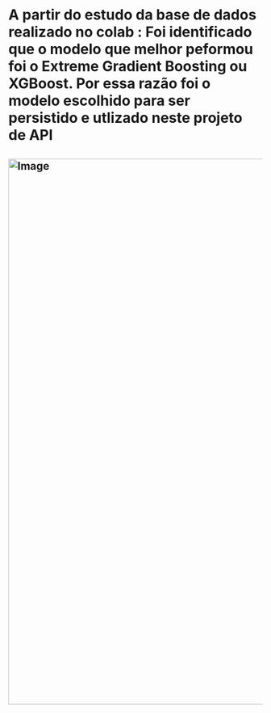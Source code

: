 <h1>A partir do estudo da base de dados realizado no colab :
Foi identificado que o modelo que melhor peformou foi o Extreme Gradient Boosting ou XGBoost. Por essa razão foi o modelo escolhido para ser persistido e utlizado neste projeto de API</h1>

<h2>
  <img width="1920" height="1080" alt="Image" src="https://github.com/user-attachments/assets/82313c8b-0719-4fed-9c8c-a40478f48f5d" />
</h2>
